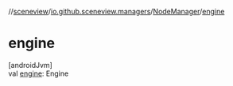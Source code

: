 //[sceneview](../../../index.md)/[io.github.sceneview.managers](../index.md)/[NodeManager](index.md)/[engine](engine.md)

# engine

[androidJvm]\
val [engine](engine.md): Engine
